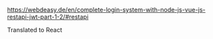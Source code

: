 https://webdeasy.de/en/complete-login-system-with-node-js-vue-js-restapi-jwt-part-1-2/#restapi

Translated to React
